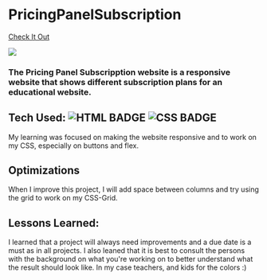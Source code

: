 # PricingPanelSubscription
<a href="https://pricingpanelsubscription.netlify.app/" target="_blank">Check It Out</a>

<a href="https://pricingpanelsubscription.netlify.app/" target="_blank"><img src="Pricing-Panel-gif-maker.gif" /></a>

### The Pricing Panel Subscripption website is a responsive website that shows different subscription plans for an educational website.

## Tech Used: ![HTML BADGE](https://img.shields.io/static/v1?label=|&message=HTML5&color=23555f&style=plastic&logo=html5)  ![CSS BADGE](https://img.shields.io/static/v1?label=|&message=CSS3&color=285f65&style=plastic&logo=css3) 

My learning was focused on making the website responsive and to work on my CSS, especially on buttons and flex. 

## Optimizations

When I improve this project, I will add space between columns and try using the grid to work on my CSS-Grid.

## Lessons Learned:

I learned that a project will always need improvements and a due date is a must as in all projects. I also leaned that it is best to consult the persons with the background on what you're working on to better understand what the result should look like. In my case teachers, and kids for the colors :) 
